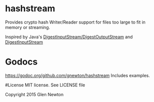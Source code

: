# hashstream
Provides crypto hash Writer/Reader support for files too large to fit in memory or streaming.

Inspired by Java's [DigestInputStream/DigestOutputStream](https://docs.oracle.com/javase/7/docs/api/java/security/DigestInputStream.html) and [DigestInputStream](https://docs.oracle.com/javase/7/docs/api/java/security/DigestInputStream.html)

# Godocs
https://godoc.org/github.com/gnewton/hashstream
Includes examples.


#License
MIT license. See LICENSE file

Copyright 2015 Glen Newton



